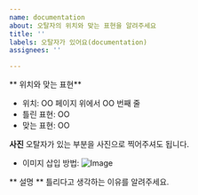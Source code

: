 ```yaml
---
name: documentation
about: 오탈자의 위치와 맞는 표현을 알려주세요
title: ''
labels: 오탈자가 있어요(documentation)
assignees: ''

---
```


** 위치와 맞는 표현**
* 위치: OO 페이지 위에서 OO 번째 줄
* 틀린 표현: OO
* 맞는 표현: OO

**사진**
오탈자가 있는 부분을 사진으로 찍어주셔도 됩니다. 
* 이미지 삽입 방법: ![Image](src)

** 설명 **
틀리다고 생각하는 이유를 알려주세요.
